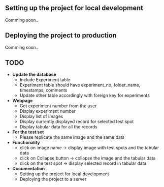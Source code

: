 ## Setting up the project for local development

Comming soon.. 

## Deploying the project to production 

Comming soon.. 

## TODO
* **Update the database**
  * Include Experiment table
  * Experiment table should have experiment_no, folder_name, timestamps, comments
  * Update other table accordingly with foreign key for experiments
* **Webpage**
  * Get experiment number from the user
  * Display experiment number
  * Display list of images
  * Display currently displayed record for selected test spot
  * Display tabular data for all the records
* **For the test set**
  * Please replicate the same image and the same data  
* **Functionality**
  * click on image name -> display image with test spots and the tabular data
  * click on Collapse button -> collapse the image and the tabular data
  * click on the test spot -> display selected record in tabular data
* **Documentation**
  * Setting up the project for local development
  * Deploying the project to a server
